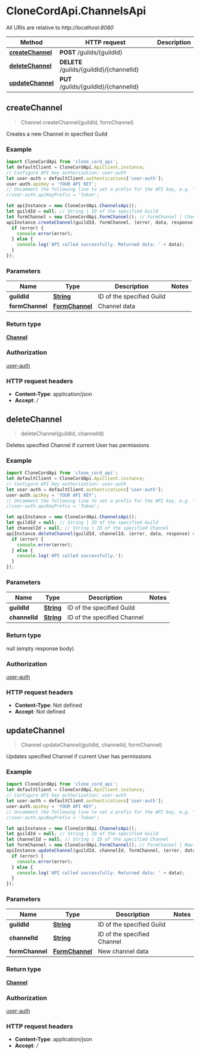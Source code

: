 # CloneCordApi.ChannelsApi

All URIs are relative to *http://localhost:8080*

Method | HTTP request | Description
------------- | ------------- | -------------
[**createChannel**](ChannelsApi.md#createChannel) | **POST** /guilds/{guildId} | 
[**deleteChannel**](ChannelsApi.md#deleteChannel) | **DELETE** /guilds/{guildId}/{channelId} | 
[**updateChannel**](ChannelsApi.md#updateChannel) | **PUT** /guilds/{guildId}/{channelId} | 



## createChannel

> Channel createChannel(guildId, formChannel)



Creates a new Channel in specified Guild

### Example

```javascript
import CloneCordApi from 'clone_cord_api';
let defaultClient = CloneCordApi.ApiClient.instance;
// Configure API key authorization: user-auth
let user-auth = defaultClient.authentications['user-auth'];
user-auth.apiKey = 'YOUR API KEY';
// Uncomment the following line to set a prefix for the API key, e.g. "Token" (defaults to null)
//user-auth.apiKeyPrefix = 'Token';

let apiInstance = new CloneCordApi.ChannelsApi();
let guildId = null; // String | ID of the specified Guild
let formChannel = new CloneCordApi.FormChannel(); // FormChannel | Channel data
apiInstance.createChannel(guildId, formChannel, (error, data, response) => {
  if (error) {
    console.error(error);
  } else {
    console.log('API called successfully. Returned data: ' + data);
  }
});
```

### Parameters


Name | Type | Description  | Notes
------------- | ------------- | ------------- | -------------
 **guildId** | [**String**](.md)| ID of the specified Guild | 
 **formChannel** | [**FormChannel**](FormChannel.md)| Channel data | 

### Return type

[**Channel**](Channel.md)

### Authorization

[user-auth](../README.md#user-auth)

### HTTP request headers

- **Content-Type**: application/json
- **Accept**: */*


## deleteChannel

> deleteChannel(guildId, channelId)



Deletes specified Channel if current User has permissions

### Example

```javascript
import CloneCordApi from 'clone_cord_api';
let defaultClient = CloneCordApi.ApiClient.instance;
// Configure API key authorization: user-auth
let user-auth = defaultClient.authentications['user-auth'];
user-auth.apiKey = 'YOUR API KEY';
// Uncomment the following line to set a prefix for the API key, e.g. "Token" (defaults to null)
//user-auth.apiKeyPrefix = 'Token';

let apiInstance = new CloneCordApi.ChannelsApi();
let guildId = null; // String | ID of the specified Guild
let channelId = null; // String | ID of the specified Channel
apiInstance.deleteChannel(guildId, channelId, (error, data, response) => {
  if (error) {
    console.error(error);
  } else {
    console.log('API called successfully.');
  }
});
```

### Parameters


Name | Type | Description  | Notes
------------- | ------------- | ------------- | -------------
 **guildId** | [**String**](.md)| ID of the specified Guild | 
 **channelId** | [**String**](.md)| ID of the specified Channel | 

### Return type

null (empty response body)

### Authorization

[user-auth](../README.md#user-auth)

### HTTP request headers

- **Content-Type**: Not defined
- **Accept**: Not defined


## updateChannel

> Channel updateChannel(guildId, channelId, formChannel)



Updates specified Channel if current User has permissions

### Example

```javascript
import CloneCordApi from 'clone_cord_api';
let defaultClient = CloneCordApi.ApiClient.instance;
// Configure API key authorization: user-auth
let user-auth = defaultClient.authentications['user-auth'];
user-auth.apiKey = 'YOUR API KEY';
// Uncomment the following line to set a prefix for the API key, e.g. "Token" (defaults to null)
//user-auth.apiKeyPrefix = 'Token';

let apiInstance = new CloneCordApi.ChannelsApi();
let guildId = null; // String | ID of the specified Guild
let channelId = null; // String | ID of the specified Channel
let formChannel = new CloneCordApi.FormChannel(); // FormChannel | New channel data
apiInstance.updateChannel(guildId, channelId, formChannel, (error, data, response) => {
  if (error) {
    console.error(error);
  } else {
    console.log('API called successfully. Returned data: ' + data);
  }
});
```

### Parameters


Name | Type | Description  | Notes
------------- | ------------- | ------------- | -------------
 **guildId** | [**String**](.md)| ID of the specified Guild | 
 **channelId** | [**String**](.md)| ID of the specified Channel | 
 **formChannel** | [**FormChannel**](FormChannel.md)| New channel data | 

### Return type

[**Channel**](Channel.md)

### Authorization

[user-auth](../README.md#user-auth)

### HTTP request headers

- **Content-Type**: application/json
- **Accept**: */*

